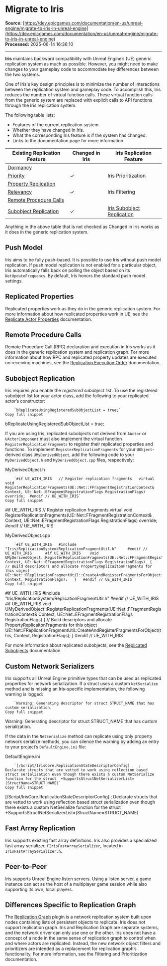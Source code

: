 # Migrate to Iris

**Source:** [https://dev.epicgames.com/documentation/en-us/unreal-engine/migrate-to-iris-in-unreal-engine](https://dev.epicgames.com/documentation/en-us/unreal-engine/migrate-to-iris-in-unreal-engine)  
**Processed:** 2025-06-14 16:36:10

---

**Iris** maintains backward compatibility with Unreal Engine’s (UE) generic replication system as much as possible. However, you might need to make changes to your gameplay code to accommodate key differences between the two systems.

One of Iris's key design principles is to minimize the number of interactions between the replication system and gameplay code. To accomplish this, Iris reduces the number of virtual function calls. These virtual function calls from the generic system are replaced with explicit calls to API functions through the Iris replication system.

The following table lists:

-   Features of the current replication system.
-   Whether they have changed in Iris.
-   What the corresponding Iris feature is if the system has changed.
-   Links to the documentation page for more information.

| **Existing Replication Feature** | **Changed in Iris** | **Iris Replication Feature** |
| --- | --- | --- |
| [Dormancy](/documentation/en-us/unreal-engine/actor-network-dormancy-in-unreal-engine) |   |   |
| [Priority](/documentation/en-us/unreal-engine/actor-priority-in-unreal-engine) | ✓ | Iris Prioritization |
| [Property Replication](/documentation/en-us/unreal-engine/replicate-actor-properties-in-unreal-engine) |   |   |
| [Relevancy](/documentation/en-us/unreal-engine/actor-relevancy-in-unreal-engine) | ✓ | Iris Filtering |
| [Remote Procedure Calls](/documentation/en-us/unreal-engine/remote-procedure-calls-in-unreal-engine) |   |   |
| [Subobject Replication](/documentation/en-us/unreal-engine/replicating-uobjects-in-unreal-engine) | ✓ | [Iris Subobject Replication](/documentation/en-us/unreal-engine/migrate-to-iris-in-unreal-engine#subobjectreplication) |

Anything in the above table that is not checked as Changed in Iris works as it does in the generic replication system.

## Push Model

Iris aims to be fully push-based. It is possible to use Iris without push model replication. If push model replication is not enabled for a particular object, Iris automatically falls back on polling the object based on its `NetUpdateFrequency`. By default, Iris honors the standard push model settings.

## Replicated Properties

Replicated properties work as they do in the generic replication system. For more information about how replicated properties work in UE, see the [Replicate Actor Properties](/documentation/en-us/unreal-engine/replicate-actor-properties-in-unreal-engine) documentation.

## Remote Procedure Calls

Remote Procedure Call (RPC) declaration and execution in Iris works as it does in the generic replication system and replication graph. For more information about how RPC and replicated property updates are executed on receiving machines, see the [Replication Execution Order](/documentation/en-us/unreal-engine/replicated-object-execution-order-in-unreal-engine) documentation.

## Subobject Replication

Iris requires you enable the *registered subobject list*. To use the registered subobject list for your actor class, add the following to your replicated actor’s constructor:

```
	`bReplicateUsingRegisteredSubObjectList = true;`
Copy full snippet
```
bReplicateUsingRegisteredSubObjectList = true;

If you are using Iris, replicated subobjects not derived from `AActor` or `UActorComponent` must also implement the virtual function `RegisterReplicationFragments` to register their replicated properties and functions. To implement `RegisterReplicationFragments` for your `UObject`\-derived class `UMyDerivedObject`, add the following code to your `MyDerivedObject.h` and `MyDerivedObject.cpp` files, respectively:

MyDerivedObject.h

```
	`#if UE_WITH_IRIS 	// Register replication fragments 	virtual void RegisterReplicationFragments(UE::Net::FFragmentRegistrationContext& Context, UE::Net::EFragmentRegistrationFlags RegistrationFlags) override; 	#endif // UE_WITH_IRIS`
Copy full snippet
```
#if UE\_WITH\_IRIS // Register replication fragments virtual void RegisterReplicationFragments(UE::Net::FFragmentRegistrationContext& Context, UE::Net::EFragmentRegistrationFlags RegistrationFlags) override; #endif // UE\_WITH\_IRIS

MyDerivedObject.cpp

```
	`#if UE_WITH_IRIS 	#include "Iris/ReplicationSystem/ReplicationFragmentUtil.h" 	#endif // UE_WITH_IRIS  	#if UE_WITH_IRIS 	void UMyDerivedObject::RegisterReplicationFragments(UE::Net::FFragmentRegistrationContext& Context, UE::Net::EFragmentRegistrationFlags RegistrationFlags) 	{ 		// Build descriptors and allocate PropertyReplicaitonFragments for this object 		UE::Net::FReplicationFragmentUtil::CreateAndRegisterFragmentsForObject(this, Context, RegistrationFlags); 	} 	#endif // UE_WITH_IRIS`
Copy full snippet
```
#if UE\_WITH\_IRIS #include "Iris/ReplicationSystem/ReplicationFragmentUtil.h" #endif // UE\_WITH\_IRIS #if UE\_WITH\_IRIS void UMyDerivedObject::RegisterReplicationFragments(UE::Net::FFragmentRegistrationContext& Context, UE::Net::EFragmentRegistrationFlags RegistrationFlags) { // Build descriptors and allocate PropertyReplicaitonFragments for this object UE::Net::FReplicationFragmentUtil::CreateAndRegisterFragmentsForObject(this, Context, RegistrationFlags); } #endif // UE\_WITH\_IRIS

For more information about replicated subobjects, see the [Replicated Subobjects](/documentation/en-us/unreal-engine/replicating-uobjects-in-unreal-engine) documentation.

## Custom Network Serializers

Iris supports all Unreal Engine primitive types that can be used as replicated properties for network serialization. If a struct uses a custom `NetSerialize` method and is missing an Iris-specific implementation, the following warning is logged:

```
	`Warning: Generating descriptor for struct STRUCT_NAME that has custom serialization.`
Copy full snippet
```
Warning: Generating descriptor for struct STRUCT\_NAME that has custom serialization.

If the data in the `NetSerialize` method can replicate using only property network serialize methods, you can silence the warning by adding an entry to your project’s `DefaultEngine.ini` file:

DefaultEngine.ini

```
	`[/Script/IrisCore.ReplicationStateDescriptorConfig] 	; Declarate structs that are vetted to work using reflection based struct serialization even though there exists a custom NetSerialize function for the struct 	+SupportsStructNetSerializerList=(StructName=STRUCT_NAME)`
Copy full snippet
```
\[/Script/IrisCore.ReplicationStateDescriptorConfig\] ; Declarate structs that are vetted to work using reflection based struct serialization even though there exists a custom NetSerialize function for the struct +SupportsStructNetSerializerList=(StructName=STRUCT\_NAME)

## Fast Array Replication

Iris supports existing fast array definitions. Iris also provides a specialized fast array serializer, `FIrisFastArraySerializer`, located in `IrisFastArraySerializer.h`.

## Peer-to-Peer

Iris supports Unreal Engine listen servers. Using a listen server, a game instance can act as the host of a multiplayer game session while also supporting its own, local players.

## Differences Specific to Replication Graph

The [Replication Graph](/documentation/en-us/unreal-engine/replication-graph-in-unreal-engine) plugin is a network replication system built upon nodes containing lists of persistent objects to replicate. Iris does not support replication graph. Iris and Replication Graph are separate systems, and the network driver can only use one or the other. Iris does not have a concept of a node in the same sense of replication graph to control when and where actors are replicated. Instead, the new network object filters and prioritizers are intended as a replacement for replication graph’s functionality. For more information, see the Filtering and Prioritization documentation.